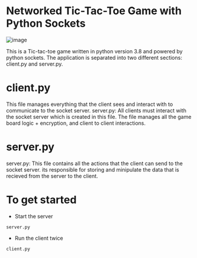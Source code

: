 # Networked Tic-Tac-Toe Game with Python Sockets

![image](https://user-images.githubusercontent.com/84760592/178110570-b719d275-618e-4d6c-8f68-f1717bff5ca1.png)


This is a Tic-tac-toe game written in python version 3.8 and powered by python sockets. The application is separated into two different sections: client.py and server.py.

# client.py
This file manages everything that the client sees and interact with to communicate to the socket server. server.py: All clients must interact with the socket server which is created in this file. The file manages all the game board logic + encryption, and client to client interactions.

# server.py
server.py: This file contains all the actions that the client can send to the socket server. its responsible for storing and minipulate the data that is recieved from the server to the client.

# To get started

- Start the server
```
server.py
```
- Run the client twice
```
client.py
```


